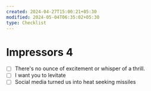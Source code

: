 ```yaml
---
created: 2024-04-27T15:00:21+05:30
modified: 2024-05-04T06:35:02+05:30
type: Checklist
---
```


# Impressors 4

- [ ] There's no ounce of excitement or whisper of a thrill.
- [ ] I want you to levitate
- [ ] Social media turned us into heat seeking missiles
